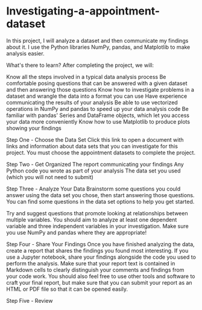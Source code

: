 # Investigating-a-appointment-dataset
In this project, I will analyze a dataset and then communicate my findings about it. I use the Python libraries NumPy, pandas, and Matplotlib to make analysis easier.

What's there to learn?
After completing the project, we will:

Know all the steps involved in a typical data analysis process
Be comfortable posing questions that can be answered with a given dataset and then answering those questions
Know how to investigate problems in a dataset and wrangle the data into a format you can use
Have experience communicating the results of your analysis
Be able to use vectorized operations in NumPy and pandas to speed up your data analysis code
Be familiar with pandas' Series and DataFrame objects, which let you access your data more conveniently
Know how to use Matplotlib to produce plots showing your findings



Step One - Choose the  Data Set
Click this link to open a document with links and information about data sets that you can investigate for this project. You must choose the appointment datasets to complete the project.


Step Two - Get Organized
The report communicating your findings
Any Python code you wrote as part of your analysis
The data set you used (which you will not need to submit)

Step Three - Analyze Your Data
Brainstorm some questions you could answer using the data set you chose, then start answering those questions. You can find some questions in the data set options to help you get started.

Try and suggest questions that promote looking at relationships between multiple variables. You should aim to analyze at least one dependent variable and three independent variables in your investigation. Make sure you use NumPy and pandas where they are appropriate!

Step Four - Share Your Findings
Once you have finished analyzing the data, create a report that shares the findings you found most interesting. If you use a Jupyter notebook, share your findings alongside the code you used to perform the analysis. Make sure that your report text is contained in Markdown cells to clearly distinguish your comments and findings from your code work. You should also feel free to use other tools and software to craft your final report, but make sure that you can submit your report as an HTML or PDF file so that it can be opened easily.

Step Five - Review
